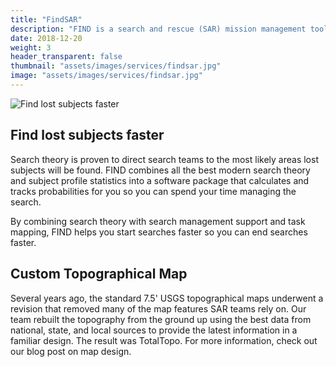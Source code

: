 ```yaml
---
title: "FindSAR"
description: "FIND is a search and rescue (SAR) mission management tool that combines search theory, task management, resource tracking, and field task mapping."
date: 2018-12-20
weight: 3
header_transparent: false
thumbnail: "assets/images/services/findsar.jpg"
image: "assets/images/services/findsar.jpg"
---
```


<img src="/assets/img/services/find-screenshot.png" alt="Find lost subjects faster">

## Find lost subjects faster
Search theory is proven to direct search teams to the most likely areas lost subjects will be found. FIND combines all the best modern search theory and subject profile statistics into a software package that calculates and tracks probabilities for you so you can spend your time managing the search.

By combining search theory with search management support and task mapping, FIND helps you start searches faster so you can end searches faster.

## Custom Topographical Map
Several years ago, the standard 7.5' USGS topographical maps underwent a revision that removed many of the map features SAR teams rely on. Our team rebuilt the topography from the ground up using the best data from national, state, and local sources to provide the latest information in a familiar design. The result was TotalTopo. For more information, check out our blog post on map design.